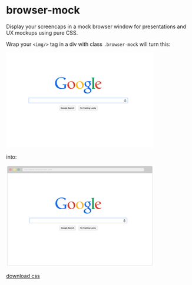 ---
---

# browser-mock

Display your screencaps in a mock browser window for presentations and UX mockups using pure CSS.

Wrap your `<img/>` tag in a div with class `.browser-mock` will turn this:

![plain](./img/goog_plain.png)

into:

![mock](./img/goog_mock.png)

[download css](https://raw.githubusercontent.com/coltontb/browser-mock/master/dist/style.css)